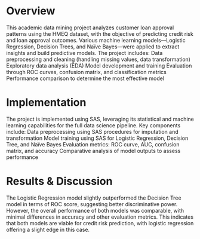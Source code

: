 # Overview
This academic data mining project analyzes customer loan approval patterns using the HMEQ dataset, with the objective of predicting credit risk and loan approval outcomes. Various machine learning models—Logistic Regression, Decision Trees, and Naïve Bayes—were applied to extract insights and build predictive models. The project includes:
Data preprocessing and cleaning (handling missing values, data transformation)
Exploratory data analysis (EDA)
Model development and training
Evaluation through ROC curves, confusion matrix, and classification metrics
Performance comparison to determine the most effective model

# Implementation
The project is implemented using SAS, leveraging its statistical and machine learning capabilities for the full data science pipeline. Key components include:
Data preprocessing using SAS procedures for imputation and transformation
Model training using SAS for Logistic Regression, Decision Tree, and Naïve Bayes
Evaluation metrics: ROC curve, AUC, confusion matrix, and accuracy
Comparative analysis of model outputs to assess performance

# Results & Discussion
The Logistic Regression model slightly outperformed the Decision Tree model in terms of ROC score, suggesting better discriminative power. However, the overall performance of both models was comparable, with minimal differences in accuracy and other evaluation metrics. This indicates that both models are viable for credit risk prediction, with logistic regression offering a slight edge in this case.
